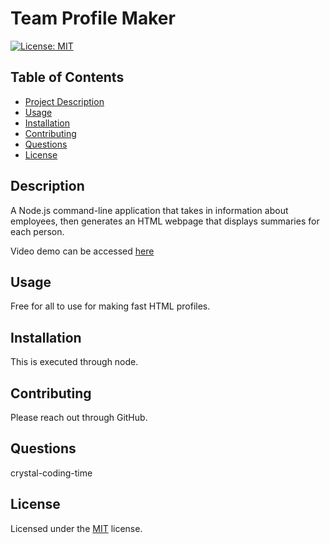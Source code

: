 
# Team Profile Maker

[![License: MIT](https://img.shields.io/badge/License-MIT-yellow.svg)](https://opensource.org/licenses/MIT)
    
## Table of Contents
- [Project Description](#Description)
- [Usage](#Usage)
- [Installation](#Installation)
- [Contributing](#Contributing)
- [Questions](#Questions)
- [License](#License)

## Description
A Node.js command-line application that takes in information about employees, then generates an HTML webpage that displays summaries for each person.

Video demo can be accessed [here](https://drive.google.com/file/d/1R-FHAwfbJhSDvhgCN4-fplTiaQowxSxy/view)

## Usage
Free for all to use for making fast HTML profiles.

## Installation
This is executed through node. 

## Contributing
Please reach out through GitHub.

## Questions
crystal-coding-time

## License
Licensed under the [MIT](https://choosealicense.com/licenses/mit/) license.
    
